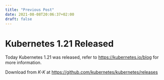 ```yaml
---
title: "Previous Post"
date: 2021-08-08T20:06:37+02:00
draft: false
---
```


# Kubernetes 1.21 Released

Today Kubernetes 1.21 was released, refer to https://kubernetes.io/blog for more information.

Download from *K-K* at https://github.com/kubernetes/kubernetes/releases

